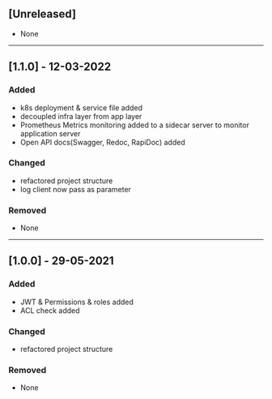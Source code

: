 ## [Unreleased]
- None

***
## [1.1.0] - 12-03-2022
### Added
- k8s deployment & service file added
- decoupled infra layer from app layer
- Prometheus Metrics monitoring added to a sidecar server to monitor application server
- Open API docs(Swagger, Redoc, RapiDoc) added

### Changed
- refactored project structure
- log client now pass as parameter 

### Removed
- None

***
## [1.0.0] - 29-05-2021
### Added
- JWT & Permissions & roles added
- ACL check added

### Changed
- refactored project structure

### Removed
- None